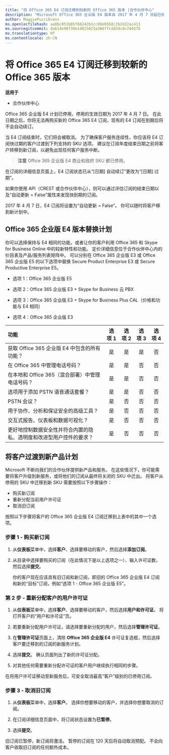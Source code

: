```yaml
---
title: "将 Office 365 E4 订阅迁移到较新的 Office 365 版本 |合作伙伴中心"
description: "Microsoft Office 365 企业版 E4 版本自 2017 年 4 月 7 日起已停用。 了解如何将你的客户订阅迁移到较新版本的 Office 365。"
author: MaggiePucciEvans
ms.openlocfilehash: aa8bc051b85f60242b1cc08e05b8c2b2d22ac413
ms.sourcegitcommit: dab14e98f39e14025625a366ffcdd34c8c744376
ms.translationtype: HT
ms.contentlocale: zh-CN
---
```

# <a name="migrate-office-365-e4-subscriptions-to-newer-office-365-versions"></a>将 Office 365 E4 订阅迁移到较新的 Office 365 版本

**适用于**

-  合作伙伴中心

Office 365 企业版 E4 计划已停用，停用的生效日期为 2017 年 4 月 7 日。 在此日期之后，你将无法再购买新的 Office 365 E4 订阅，现有的 E4 订阅在到期后将不会自动续订。

当 E4 订阅结束时，它们将会被取消。 为了确保客户服务连续性，你应该将 E4 订阅快过期的客户过渡到下列支持的 SKU 选项。 建议在订阅年度结束日期之前将客户转移到新订阅，以避免出现任何客户服务中断。 

>**注意** Office 365 企业版 E4 商业和政府 SKU 都已停用。
 
在订阅的详细信息页面上，E4 订阅状态已从“[日期] 自动续订”更改为“[日期] 过期”。 

如果你使用 API（CREST 或合作伙伴中心），则可以通过评估订阅的结束日期以及“自动更新 = False”属性来发现快到期的订阅。 

2017 年 4 月 7 日，E4 订阅将设置为“自动更新 = False”。 你可以随时将客户移到新计划中。 

## <a name="office-365-enterprise-e4-edition-replacement-plans"></a>Office 365 企业版 E4 版本替换计划

你可以选择保持与 E4 相同的功能，或者让你的客户利用 Office 365 和 Skype for Business Online 中的较新特性和功能。 定价详细信息位于合作伙伴中心内的价目表及产品/服务列表矩阵中。 可以分别在 Office 365 企业版 E3 或 Office 365 企业版 E5 的以下选项中替换 Secure Product Enterprise E3 或 Secure Productive Enterprise E5。

- 选项 1：Office 365 企业版 E5

- 选项 2：Office 365 企业版 E3 + Skype for Business 云 PBX

- 选项 3：Office 365 企业版 E3 + Skype for Business Plus CAL（价格和功能与 E4 相同）

- 选项 4：Office 365 企业版 E3


| 功能 | 选项 1 | 选项 2 | 选项 3 | 选项 4 |
| :---    | :------: |   :---:  |   :---:  |   :---:  |
| 获取 Office 365 企业版 E4 中包含的所有功能？ | 是 | 是 | 是 | 否 |
| 在 Office 365 中管理电话号码？ | 是 | 是 | 否 | 否 |
| 在本地和 Office 365（混合部署）中管理电话号码？ | 是 | 是 | 否 | 否 |
| 选项用于添加 PSTN 语音通话套餐？ | 是 | 是 | 否 | 否 |
| PSTN 会议？ | 是 | 否 | 否 | 否 |
| 用于协作、分析和保证安全的高级工具？ | 是 | 否 | 否 | 否 |
| 交互式报告、仪表板和数据可视化？ | 是 | 否 | 否 | 否 | 
| 更好地控制数据安全性并符合内置的隐私、透明度和改进型用户控件的要求？ | 是 | 否 | 否 | 否 | 

## <a name="transition-customers-to-new-product-plans"></a>将客户过渡到新产品计划

Microsoft 不断向我们的合作伙伴提供新产品和服务。 在这些情况下，你可能需要将客户升级到新服务，或将他们的订阅从最终将关闭的 SKU 中迁出。 将客户从停用的 SKU 中迁移到新 SKU 需要按照以下步骤操作：

-   购买新订阅
-   重新分配当前用户许可证
-   取消旧订阅

按照以下步骤将客户的 Office 365 企业版 E4 订阅迁移到上表中的其中一个选项。

### <a name="step-1---purchase-the-new-subscription"></a>步骤 1 - 购买新订阅

1. 从**仪表板**菜单中，选择**客户**、选择要移动的客户，然后选择**添加订阅**。

2. 从目录中选择要购买的订阅（在此情况下是以上选项之一）、输入许可证数，然后选择**提交**。

   你的客户现在应该具有旧订阅和新订阅，即旧的 Office 365 企业版 E4 订阅和新的“目标”订阅，例如“选项 1 - Office 365 企业版 E5”。

### <a name="step-2---reassign-the-customers-users-licenses"></a>第 2 步 - 重新分配客户的用户许可证

1. 从**仪表板**菜单中，选择**客户**、选择要移动的客户，然后选择**用户和许可证**。 将打开客户的“用户和许可证”页。

2. 若要重新分配用户许可证，请选择要重新分配的用户，然后选择**管理许可证**。

3. 在**管理许可证**页面上，清除 **Office 365 企业版 E4** 许可证复选框，然后选择客户要迁移到的订阅的新服务计划。

4. 选择**提交**。 确认页面列出了新的许可证分配。

5. 对其他任何需要重新分配许可证的客户用户继续执行相同的步骤。

在将用户许可证移动至新服务后，可安全取消最高“客户”级别的已停用订阅。

### <a name="step-3---cancel-the-old-subscription"></a>步骤 3 - 取消旧订阅

1. 从**仪表板**菜单中，选择**客户**。 选择你想要移动的客户，并选择你想要取消的订阅。

2. 在订阅详细信息页面中，将订阅状态设置为**已暂停**。

3. 选择**提交**。

旧订阅已暂停，新订阅将激活。 暂停的订阅在 120 天后将自动取消预配。 不会向客户收取旧订阅的任何额外成本。



 



